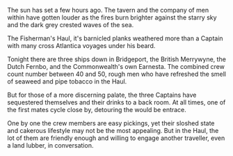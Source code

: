 The sun has set a few hours ago. The tavern and the company of men within have gotten louder as the fires
burn brighter against the starry sky and the dark grey crested waves of the sea.

The Fisherman's Haul, it's barnicled planks weathered more than a Captain with many cross Atlantica voyages under his beard.

Tonight there are three ships down in Bridgeport, the British Merrywyne, the Dutch Fernbo, and the Commonwealth's own Earnesta.
The combined crew count number between 40 and 50, rough men who have refreshed the smell of seaweed and pipe tobacco in the Haul.

But for those of a more discerning palate, the three Captains have sequestered themselves and their drinks to a back room.
At all times, one of the first mates cycle close by, detouring the would be entrace.

One by one the crew members are easy pickings, yet their sloshed state and cakerous lifestyle may not be the most appealing.
But in the Haul, the lot of them are friendly enough and willing to engage another traveller, even a land lubber, in conversation.

